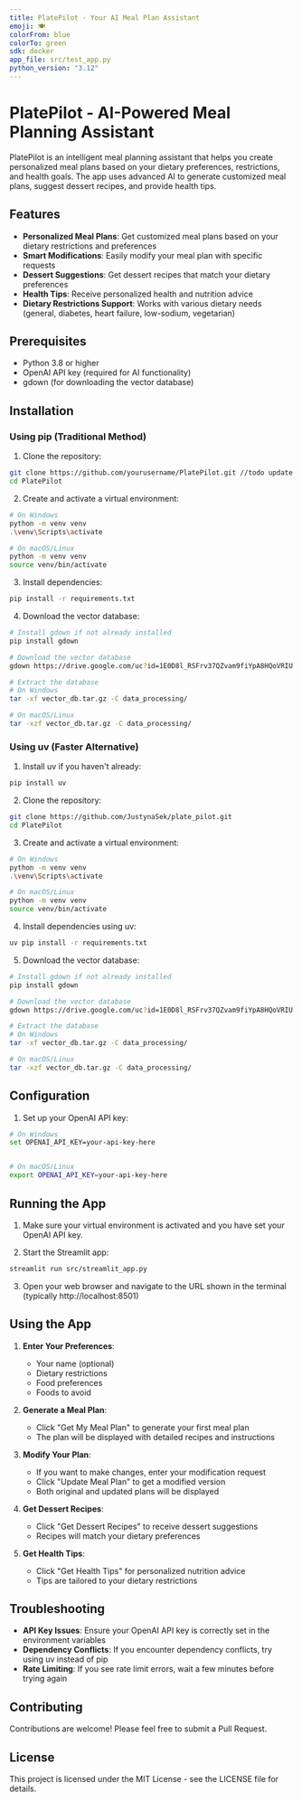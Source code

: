 ```yaml
---
title: PlatePilot - Your AI Meal Plan Assistant
emoji: 🍽️
colorFrom: blue
colorTo: green
sdk: docker
app_file: src/test_app.py 
python_version: "3.12"
---
```


# PlatePilot - AI-Powered Meal Planning Assistant

PlatePilot is an intelligent meal planning assistant that helps you create personalized meal plans based on your dietary preferences, restrictions, and health goals. The app uses advanced AI to generate customized meal plans, suggest dessert recipes, and provide health tips.

## Features

- **Personalized Meal Plans**: Get customized meal plans based on your dietary restrictions and preferences
- **Smart Modifications**: Easily modify your meal plan with specific requests
- **Dessert Suggestions**: Get dessert recipes that match your dietary preferences
- **Health Tips**: Receive personalized health and nutrition advice
- **Dietary Restrictions Support**: Works with various dietary needs (general, diabetes, heart failure, low-sodium, vegetarian)

## Prerequisites

- Python 3.8 or higher
- OpenAI API key (required for AI functionality)
- gdown (for downloading the vector database)

## Installation

### Using pip (Traditional Method)

1. Clone the repository:
```bash
git clone https://github.com/yourusername/PlatePilot.git //todo update
cd PlatePilot
```

2. Create and activate a virtual environment:
```bash
# On Windows
python -m venv venv
.\venv\Scripts\activate

# On macOS/Linux
python -m venv venv
source venv/bin/activate
```

3. Install dependencies:
```bash
pip install -r requirements.txt
```

4. Download the vector database:
```bash
# Install gdown if not already installed
pip install gdown

# Download the vector database
gdown https://drive.google.com/uc?id=1E0D8l_RSFrv37QZvam9fiYpA8HQoVRIU

# Extract the database
# On Windows
tar -xf vector_db.tar.gz -C data_processing/

# On macOS/Linux
tar -xzf vector_db.tar.gz -C data_processing/
```

### Using uv (Faster Alternative)

1. Install uv if you haven't already:
```bash
pip install uv
```

2. Clone the repository:
```bash
git clone https://github.com/JustynaSek/plate_pilot.git
cd PlatePilot
```

3. Create and activate a virtual environment:
```bash
# On Windows
python -m venv venv
.\venv\Scripts\activate

# On macOS/Linux
python -m venv venv
source venv/bin/activate
```

4. Install dependencies using uv:
```bash
uv pip install -r requirements.txt
```

5. Download the vector database:
```bash
# Install gdown if not already installed
pip install gdown

# Download the vector database
gdown https://drive.google.com/uc?id=1E0D8l_RSFrv37QZvam9fiYpA8HQoVRIU

# Extract the database
# On Windows
tar -xf vector_db.tar.gz -C data_processing/

# On macOS/Linux
tar -xzf vector_db.tar.gz -C data_processing/
```

## Configuration

1. Set up your OpenAI API key:
```bash
# On Windows
set OPENAI_API_KEY=your-api-key-here


# On macOS/Linux
export OPENAI_API_KEY=your-api-key-here
```

## Running the App

1. Make sure your virtual environment is activated and you have set your OpenAI API key.

2. Start the Streamlit app:
```bash
streamlit run src/streamlit_app.py
```

3. Open your web browser and navigate to the URL shown in the terminal (typically http://localhost:8501)

## Using the App

1. **Enter Your Preferences**:
   - Your name (optional)
   - Dietary restrictions
   - Food preferences
   - Foods to avoid

2. **Generate a Meal Plan**:
   - Click "Get My Meal Plan" to generate your first meal plan
   - The plan will be displayed with detailed recipes and instructions

3. **Modify Your Plan**:
   - If you want to make changes, enter your modification request
   - Click "Update Meal Plan" to get a modified version
   - Both original and updated plans will be displayed

4. **Get Dessert Recipes**:
   - Click "Get Dessert Recipes" to receive dessert suggestions
   - Recipes will match your dietary preferences

5. **Get Health Tips**:
   - Click "Get Health Tips" for personalized nutrition advice
   - Tips are tailored to your dietary restrictions

## Troubleshooting

- **API Key Issues**: Ensure your OpenAI API key is correctly set in the environment variables
- **Dependency Conflicts**: If you encounter dependency conflicts, try using uv instead of pip
- **Rate Limiting**: If you see rate limit errors, wait a few minutes before trying again

## Contributing

Contributions are welcome! Please feel free to submit a Pull Request.

## License

This project is licensed under the MIT License - see the LICENSE file for details.